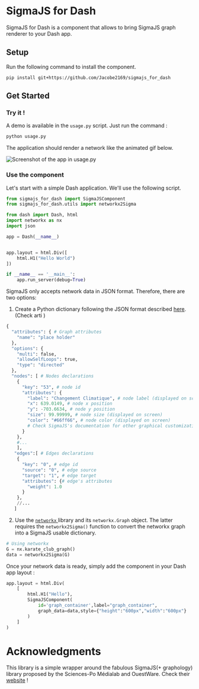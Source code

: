 # SigmaJS for Dash

SigmaJS for Dash is a component that allows to bring SigmaJS graph renderer to your Dash app.


## Setup

Run the following command to install the component.

```shell
pip install git+https://github.com/Jacobe2169/sigmajs_for_dash
```

## Get Started

### Try it ! 
A demo is available in the `usage.py` script. Just run the command :

```python
python usage.py
```

The application should render a network like the animated gif below.

![Screenshot of the app in usage.py](documentation/animated_component.gif)

### Use the component

Let's start with a simple Dash application. We'll use the following script.

```python
from sigmajs_for_dash import SigmaJSComponent
from sigmajs_for_dash.utils import networkx2Sigma

from dash import Dash, html
import networkx as nx
import json

app = Dash(__name__)


app.layout = html.Div([
    html.H1("Hello World")
])

if __name__ == '__main__':
    app.run_server(debug=True)
```

SigmaJS only accepts network data in JSON format. Therefore, there are two options: 

 1. Create a Python dictionary following the JSON format described [here](https://graphology.github.io/serialization.html#format). (Check arti )

```python
{
  "attributes": { # Graph attributes
    "name": "place holder"
  },
  "options": {
    "multi": false,
    "allowSelfLoops": true,
    "type": "directed"
  },
  "nodes": [ # Nodes declarations
    {
      "key": "53", # node id
      "attributes": {
        "label": "Changement Climatique", # node label (displayed on screen)
        "x": 639.0149, # node x position
        "y": -703.6634, # node y position
        "size": 99.99999, # node size (displayed on screen)
        "color": "#66ff66", # node color (displayed on screen)
        # Check SigmaJS's documentation for other graphical customization options 
      }
    },
    #...
    ],
   "edges":[ # Edges declarations
    {
      "key": "0", # edge id
      "source": "0", # edge source
      "target": "1", # edge target
      "attributes": {# edge's attributes
        "weight": 1.0
      }
    },
    //...
   ]
```

 2. Use the [`networkx` ](https://networkx.org/) library and its `networkx.Graph` object. The latter requires the `networkx2Sigma()` function to convert the networkx graph into a SigmaJS usable dictionary.

```python
# Using networkx 
G = nx.karate_club_graph()
data = networkx2Sigma(G)
```

Once your network data is ready, simply add the component in your Dash app layout :

```python
app.layout = html.Div(
    [
        html.H1("Hello"),
        SigmaJSComponent(
            id='graph_container',label="graph_container",
            graph_data=data,style={"height":"600px","width":"600px"}
        )
    ]
)
```

# Acknowledgments

This library is a simple wrapper around the fabulous SigmaJS(+ graphology) library proposed by the Sciences-Po Médialab and OuestWare. Check their [website](https://www.sigmajs.org/) ! 